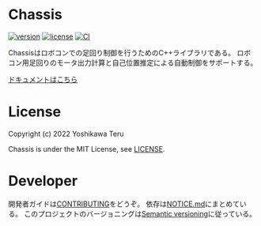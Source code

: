 # Chassis
[![version](https://img.shields.io/github/v/release/teruyamato0731/Chassis?style=flat-square)](https://github.com/teruyamato0731/Chassis/releases/latest)
[![license](https://img.shields.io/github/license/teruyamato0731/Chassis?style=flat-square)](https://github.com/teruyamato0731/Chassis/blob/main/LICENSE)
[![CI](https://img.shields.io/github/actions/workflow/status/teruyamato0731/Chassis/main.yml?label=CI&style=flat-square)](https://github.com/teruyamato0731/Chassis/actions/workflows/main.yml)

Chassisはロボコンでの足回り制御を行うためのC++ライブラリである。
ロボコン用足回りのモータ出力計算と自己位置推定による自動制御をサポートする。

[ドキュメントはこちら](https://teruyamato0731.github.io/Chassis/)

# License
Copyright (c) 2022 Yoshikawa Teru

Chassis is under the MIT License, see [LICENSE](./LICENSE).

# Developer
開発者ガイドは[CONTRIBUTING](./CONTRIBUTING)をどうぞ。
依存は[NOTICE.md](./NOTICE.md)にまとめている。
このプロジェクトのバージョニングは[Semantic versioning](https://semver.org/lang/ja/)に従っている。
